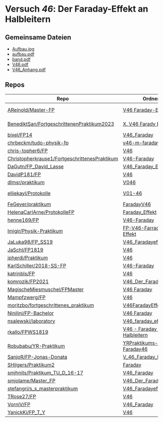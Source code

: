 # Versuch *46*: Der Faraday-Effekt an Halbleitern

## Gemeinsame Dateien
- [Aufbau.jpg](https://raw.githubusercontent.com/FeGeyer/praktikum/master/BFP/FaradayV46/Bilder/Aufbau.jpg)
- [aufbau.pdf](https://docs.google.com/viewer?url=https://raw.githubusercontent.com/bixel/FP14/master/V46_Faraday/img/aufbau.pdf)
- [band.pdf](https://docs.google.com/viewer?url=https://raw.githubusercontent.com/bixel/FP14/master/V46_Faraday/img/band.pdf)
- [V46.pdf](https://docs.google.com/viewer?url=https://raw.githubusercontent.com/BenediktSan/FortgeschrittenenPraktikum2023/main/Versuche%20Semester%20VII/X.%20V46%20Farady%20Effekt/V46.pdf)
- [V46_Anhang.pdf](https://docs.google.com/viewer?url=https://raw.githubusercontent.com/BenediktSan/FortgeschrittenenPraktikum2023/main/Versuche%20Semester%20VII/X.%20V46%20Farady%20Effekt/V46_Anhang.pdf)

## Repos

|                                                 Repo                                                 |                                                                       Ordner                                                                       |                                                                                                                                                                                                   PDFs                                                                                                                                                                                                    |
|------------------------------------------------------------------------------------------------------|----------------------------------------------------------------------------------------------------------------------------------------------------|-----------------------------------------------------------------------------------------------------------------------------------------------------------------------------------------------------------------------------------------------------------------------------------------------------------------------------------------------------------------------------------------------------------|
|[AReinold/Master-FP](../repo/AReinold/Master-FP)                                                      |[V46 Faraday-Effekt](https://github.com/AReinold/Master-FP/tree/master/V46%20Faraday-Effekt)                                                        |[V46 Faraday-Effekt_Protokoll.pdf](https://docs.google.com/viewer?url=https://raw.githubusercontent.com/AReinold/Master-FP/master/PDF-Dateien%20abtestiert/V46%20Faraday-Effekt_Protokoll.pdf)                                                                                                                                                                                                             |
|[BenediktSan/FortgeschrittenenPraktikum2023](../repo/BenediktSan/FortgeschrittenenPraktikum2023)      |[X. V46 Farady Effekt](https://github.com/BenediktSan/FortgeschrittenenPraktikum2023/tree/main/Versuche%20Semester%20VII/X.%20V46%20Farady%20Effekt)|[V46.pdf](https://docs.google.com/viewer?url=https://raw.githubusercontent.com/BenediktSan/FortgeschrittenenPraktikum2023/main/Versuche%20Semester%20VII/X.%20V46%20Farady%20Effekt/V46.pdf)<br/>[V46_Anhang.pdf](https://docs.google.com/viewer?url=https://raw.githubusercontent.com/BenediktSan/FortgeschrittenenPraktikum2023/main/Versuche%20Semester%20VII/X.%20V46%20Farady%20Effekt/V46_Anhang.pdf)|
|[bixel/FP14](../repo/bixel/FP14)                                                                      |[V46_Faraday](https://github.com/bixel/FP14/tree/master/V46_Faraday)                                                                                |–                                                                                                                                                                                                                                                                                                                                                                                                          |
|[chrbeckm/tudo-physik-fp](../repo/chrbeckm/tudo-physik-fp)                                            |[v46-m-faraday-effekt](https://github.com/chrbeckm/tudo-physik-fp/tree/master/v46-m-faraday-effekt)                                                 |[main.pdf](https://docs.google.com/viewer?url=https://raw.githubusercontent.com/NicoWeio/awesome-ap-pdfs/main/chrbeckm%E2%88%95tudo-physik-fp/46/main.pdf) \*                                                                                                                                                                                                                                              |
|[chris-topher6/FP](../repo/chris-topher6/FP)                                                          |[V46](https://github.com/chris-topher6/FP/tree/master/V46)                                                                                          |–                                                                                                                                                                                                                                                                                                                                                                                                          |
|[Christopherkrause1/FortgeschrittenesPraktikum](../repo/Christopherkrause1/FortgeschrittenesPraktikum)|[V46-Faraday](https://github.com/Christopherkrause1/FortgeschrittenesPraktikum/tree/master/V46-Faraday)                                             |–                                                                                                                                                                                                                                                                                                                                                                                                          |
|[DaGutn/FP_David_Lasse](../repo/DaGutn/FP_David_Lasse)                                                |[V46_Faraday_Effekt](https://github.com/DaGutn/FP_David_Lasse/tree/main/V46_Faraday_Effekt)                                                         |–                                                                                                                                                                                                                                                                                                                                                                                                          |
|[DavidP181/FP](../repo/DavidP181/FP)                                                                  |[V46](https://github.com/DavidP181/FP/tree/master/V46)                                                                                              |–                                                                                                                                                                                                                                                                                                                                                                                                          |
|[dlmsr/praktikum](../repo/dlmsr/praktikum)                                                            |[V046](https://github.com/dlmsr/praktikum/tree/master/V046)                                                                                         |–                                                                                                                                                                                                                                                                                                                                                                                                          |
|[elliekayl/Protokolle](../repo/elliekayl/Protokolle)                                                  |[V01-46](https://github.com/elliekayl/Protokolle/tree/master/V01-46)                                                                                |[V46_Faraday-Effekt.pdf](https://docs.google.com/viewer?url=https://raw.githubusercontent.com/elliekayl/Protokolle/master/V01-46/V46_Faraday-Effekt.pdf)                                                                                                                                                                                                                                                   |
|[FeGeyer/praktikum](../repo/FeGeyer/praktikum)                                                        |[FaradayV46](https://github.com/FeGeyer/praktikum/tree/master/BFP/FaradayV46)                                                                       |–                                                                                                                                                                                                                                                                                                                                                                                                          |
|[HelenaCarlArne/ProtokolleFP](../repo/HelenaCarlArne/ProtokolleFP)                                    |[Faraday_Effekt](https://github.com/HelenaCarlArne/ProtokolleFP/tree/master/Faraday_Effekt)                                                         |–                                                                                                                                                                                                                                                                                                                                                                                                          |
|[henne169/FP](../repo/henne169/FP)                                                                    |[V46-Faraday](https://github.com/henne169/FP/tree/master/V46-Faraday)                                                                               |[V46.pdf](https://docs.google.com/viewer?url=https://raw.githubusercontent.com/henne169/FP/master/V46-Faraday/V46.pdf)                                                                                                                                                                                                                                                                                     |
|[Imigir/Physik-Praktikum](../repo/Imigir/Physik-Praktikum)                                            |[FP-V46-Farraday-Effekt](https://github.com/Imigir/Physik-Praktikum/tree/master/FP-V46-Farraday-Effekt)                                             |[FP-V46w.pdf](https://docs.google.com/viewer?url=https://raw.githubusercontent.com/NicoWeio/awesome-ap-pdfs/main/Imigir%E2%88%95Physik-Praktikum/46/FP-V46w.pdf) \*                                                                                                                                                                                                                                        |
|[JaLuka98/FP_SS19](../repo/JaLuka98/FP_SS19)                                                          |[V46_Faradayeffekt](https://github.com/JaLuka98/FP_SS19/tree/master/V46_Faradayeffekt)                                                              |–                                                                                                                                                                                                                                                                                                                                                                                                          |
|[JaSchl/FP1819](../repo/JaSchl/FP1819)                                                                |[V46](https://github.com/JaSchl/FP1819/tree/master/V46)                                                                                             |–                                                                                                                                                                                                                                                                                                                                                                                                          |
|[jpherdi/Praktikum](../repo/jpherdi/Praktikum)                                                        |[V46](https://github.com/jpherdi/Praktikum/tree/master/V46)                                                                                         |–                                                                                                                                                                                                                                                                                                                                                                                                          |
|[KarlSchiller/2018-SS-FP](../repo/KarlSchiller/2018-SS-FP)                                            |[V46-Faraday](https://github.com/KarlSchiller/2018-SS-FP/tree/master/V46-Faraday)                                                                   |–                                                                                                                                                                                                                                                                                                                                                                                                          |
|[katrinbls/FP](../repo/katrinbls/FP)                                                                  |[V46](https://github.com/katrinbls/FP/tree/master/V46)                                                                                              |[main.pdf](https://docs.google.com/viewer?url=https://raw.githubusercontent.com/NicoWeio/awesome-ap-pdfs/main/katrinbls%E2%88%95FP/46/main.pdf) \*                                                                                                                                                                                                                                                         |
|[komrozik/FP2021](../repo/komrozik/FP2021)                                                            |[V46_Der_Faraday_Effekt](https://github.com/komrozik/FP2021/tree/main/V46_Der_Faraday_Effekt)                                                       |–                                                                                                                                                                                                                                                                                                                                                                                                          |
|[MagischeMiesmuschel/FPMaster](../repo/MagischeMiesmuschel/FPMaster)                                  |[V46 Faraday](https://github.com/MagischeMiesmuschel/FPMaster/tree/master/V46%20Faraday)                                                            |[V46.pdf](https://docs.google.com/viewer?url=https://raw.githubusercontent.com/MagischeMiesmuschel/FPMaster/master/Protokolle/V46.pdf)                                                                                                                                                                                                                                                                     |
|[Mampfzwerg/FP](../repo/Mampfzwerg/FP)                                                                |[V46](https://github.com/Mampfzwerg/FP/tree/master/V46)                                                                                             |[main.pdf](https://docs.google.com/viewer?url=https://raw.githubusercontent.com/Mampfzwerg/FP/master/V46/main.pdf)                                                                                                                                                                                                                                                                                         |
|[moritzbo/fortgeschrittenes_praktikum](../repo/moritzbo/fortgeschrittenes_praktikum)                  |[V46FaradayEffekt](https://github.com/moritzbo/fortgeschrittenes_praktikum/tree/main/V46FaradayEffekt)                                              |[V46.pdf](https://docs.google.com/viewer?url=https://raw.githubusercontent.com/NicoWeio/awesome-ap-pdfs/main/moritzbo%E2%88%95fortgeschrittenes_praktikum/46/V46.pdf) \*                                                                                                                                                                                                                                   |
|[Ninilini/FP-Bachelor](../repo/Ninilini/FP-Bachelor)                                                  |[V46 Faraday](https://github.com/Ninilini/FP-Bachelor/tree/master/V46%20Faraday)                                                                    |–                                                                                                                                                                                                                                                                                                                                                                                                          |
|[nsalewski/laboratory](../repo/nsalewski/laboratory)                                                  |[V46_faraday_effect](https://github.com/nsalewski/laboratory/tree/master/FP/V46_faraday_effect)                                                     |–                                                                                                                                                                                                                                                                                                                                                                                                          |
|[rkallo/FPWS1819](../repo/rkallo/FPWS1819)                                                            |[V46 - Faraday Effekt an Halbleitern](https://github.com/rkallo/FPWS1819/tree/master/V46%20-%20Faraday%20Effekt%20an%20Halbleitern)                 |–                                                                                                                                                                                                                                                                                                                                                                                                          |
|[Robubabu/YR-Praktikum](../repo/Robubabu/YR-Praktikum)                                                |[YRPraktikums-Faraday46](https://github.com/Robubabu/YR-Praktikum/tree/master/YRPraktikums-Faraday46)                                               |[main.pdf](https://docs.google.com/viewer?url=https://raw.githubusercontent.com/NicoWeio/awesome-ap-pdfs/main/Robubabu%E2%88%95YR-Praktikum/46/main.pdf) \*                                                                                                                                                                                                                                                |
|[SanjoR/FP-Jonas-Donata](../repo/SanjoR/FP-Jonas-Donata)                                              |[V_46_Faraday_Effekt](https://github.com/SanjoR/FP-Jonas-Donata/tree/master/BFP/V_46_Faraday_Effekt)                                                |–                                                                                                                                                                                                                                                                                                                                                                                                          |
|[SHilgers/Praktikum2](../repo/SHilgers/Praktikum2)                                                    |[Faraday](https://github.com/SHilgers/Praktikum2/tree/master/Faraday)                                                                               |–                                                                                                                                                                                                                                                                                                                                                                                                          |
|[smjhnits/Praktikum_TU_D_16-17](../repo/smjhnits/Praktikum_TU_D_16-17)                                |[V46_Faraday](https://github.com/smjhnits/Praktikum_TU_D_16-17/tree/master/Fortgeschrittenenpraktikum/Protokolle/V46_Faraday)                       |–                                                                                                                                                                                                                                                                                                                                                                                                          |
|[smjolame/Master_FP](../repo/smjolame/Master_FP)                                                      |[V46_Der_Faraday_Effekt](https://github.com/smjolame/Master_FP/tree/main/V46_Der_Faraday_Effekt)                                                    |–                                                                                                                                                                                                                                                                                                                                                                                                          |
|[stefangri/s_s_masterpraktikum](../repo/stefangri/s_s_masterpraktikum)                                |[V46_Faradayeffekt](https://github.com/stefangri/s_s_masterpraktikum/tree/master/V46_Faradayeffekt)                                                 |–                                                                                                                                                                                                                                                                                                                                                                                                          |
|[TRose27/FP](../repo/TRose27/FP)                                                                      |[V46](https://github.com/TRose27/FP/tree/master/V46)                                                                                                |–                                                                                                                                                                                                                                                                                                                                                                                                          |
|[VorniV/FP](../repo/VorniV/FP)                                                                        |[V46_Faraday](https://github.com/VorniV/FP/tree/main/V46_Faraday)                                                                                   |–                                                                                                                                                                                                                                                                                                                                                                                                          |
|[YanickKi/FP_T_Y](../repo/YanickKi/FP_T_Y)                                                            |[V46](https://github.com/YanickKi/FP_T_Y/tree/main/V46)                                                                                             |–                                                                                                                                                                                                                                                                                                                                                                                                          |
